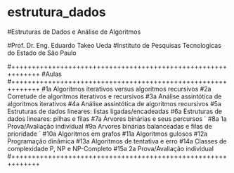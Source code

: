 # estrutura_dados

#Estruturas de Dados e Análise de Algoritmos

#Prof. Dr. Eng. Eduardo Takeo Ueda
#Instituto de Pesquisas Tecnologicas do Estado de São Paulo

#+++++++++++++++++++++++++++++++++++++++++++++++++++++++++++++
#Aulas
#+++++++++++++++++++++++++++++++++++++++++++++++++++++++++++++
#1a Algoritmos iterativos versus algoritmos recursivos
#2a Corretude de algoritmos iterativos e recursivos
#3a Análise assintótica de algoritmos iterativos
#4a Análise assintótica de algoritmos recursivos
#5a Estruturas de dados lineares: listas ligadas/encadeadas
#6a Estruturas de dados lineares: pilhas e filas
#7a Árvores binárias e seus percursos ´
#8a 1a Prova/Avaliação individual
#9a Arvores binárias balanceadas e filas de prioridade ´
#10a Algoritmos em grafos
#11a Algoritmos gulosos
#12a Programação dinâmica
#13a Algoritmos de tentativa e erro
#14a Classes de complexidade P, NP e NP-Completo
#15a 2a Prova/Avaliação individual
#+++++++++++++++++++++++++++++++++++++++++++++++++++++++++++++

